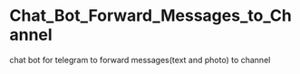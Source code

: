 # Chat_Bot_Forward_Messages_to_Channel
chat bot for telegram to forward messages(text and photo) to channel
